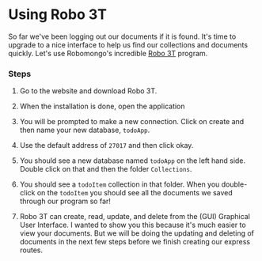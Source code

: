 # Using Robo 3T

So far we've been logging out our documents if it is found. It's time to upgrade to a nice interface to help us find our collections and documents quickly. Let's use Robomongo's incredible [Robo 3T](https://robomongo.org/download) program.

### Steps

1.  Go to the website and download Robo 3T.

2.  When the installation is done, open the application

3.  You will be prompted to make a new connection. Click on create and then name your new database, `todoApp`.

4.  Use the default address of `27017` and then click okay.

5.  You should see a new database named `todoApp` on the left hand side. Double click on that and then the folder `Collections`.

6.  You should see a `todoItem` collection in that folder. When you double-click on the `todoItem` you should see all the documents we saved through our program so far!

7.  Robo 3T can create, read, update, and delete from the (GUI) Graphical User Interface. I wanted to show you this because it's much easier to view your documents. But we will be doing the updating and deleting of documents in the next few steps before we finish creating our express routes.
